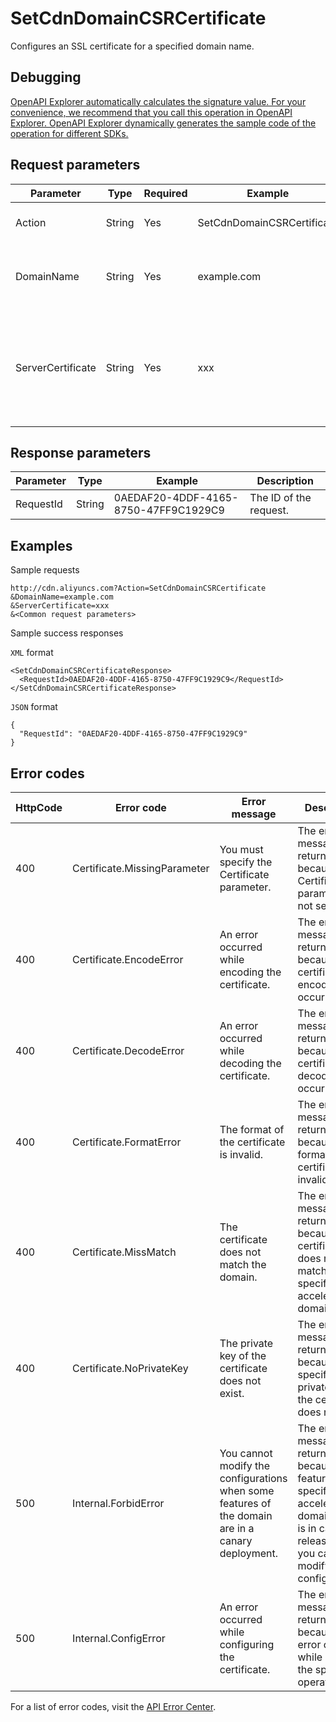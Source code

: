 # SetCdnDomainCSRCertificate

Configures an SSL certificate for a specified domain name.

## Debugging

[OpenAPI Explorer automatically calculates the signature value. For your convenience, we recommend that you call this operation in OpenAPI Explorer. OpenAPI Explorer dynamically generates the sample code of the operation for different SDKs.](https://api.aliyun.com/#product=Cdn&api=SetCdnDomainCSRCertificate&type=RPC&version=2018-05-10)

## Request parameters

|Parameter|Type|Required|Example|Description|
|---------|----|--------|-------|-----------|
|Action|String|Yes|SetCdnDomainCSRCertificate|The operation that you want to perform. Set the value to **SetCdnDomainCSRCertificate**. |
|DomainName|String|Yes|example.com|The accelerated domain name for which you want to configure an SSL certificate. The domain name must have HTTPS secure acceleration enabled. |
|ServerCertificate|String|Yes|xxx|The content of the certificate. The certificate must match the certificate signing request \(CSR\) created by calling the [CreateCdnCertificateSigningRequest](~~144478~~) operation. Make sure that the content of the certificate is encoded in Base64 and then encoded by encodeURIComponent. |

## Response parameters

|Parameter|Type|Example|Description|
|---------|----|-------|-----------|
|RequestId|String|0AEDAF20-4DDF-4165-8750-47FF9C1929C9|The ID of the request. |

## Examples

Sample requests

```
http://cdn.aliyuncs.com?Action=SetCdnDomainCSRCertificate
&DomainName=example.com
&ServerCertificate=xxx
&<Common request parameters>
```

Sample success responses

`XML` format

```
<SetCdnDomainCSRCertificateResponse>
  <RequestId>0AEDAF20-4DDF-4165-8750-47FF9C1929C9</RequestId>
</SetCdnDomainCSRCertificateResponse>
```

`JSON` format

```
{
  "RequestId": "0AEDAF20-4DDF-4165-8750-47FF9C1929C9"
}
```

## Error codes

|HttpCode|Error code|Error message|Description|
|--------|----------|-------------|-----------|
|400|Certificate.MissingParameter|You must specify the Certificate parameter.|The error message returned because the Certificate parameter is not set.|
|400|Certificate.EncodeError|An error occurred while encoding the certificate.|The error message returned because a certificate encoding error occurred.|
|400|Certificate.DecodeError|An error occurred while decoding the certificate.|The error message returned because a certificate decoding error occurred.|
|400|Certificate.FormatError|The format of the certificate is invalid.|The error message returned because the format of the certificate is invalid.|
|400|Certificate.MissMatch|The certificate does not match the domain.|The error message returned because the certificate does not match the specified accelerated domain name.|
|400|Certificate.NoPrivateKey|The private key of the certificate does not exist.|The error message returned because the specified private key of the certificate does not exist.|
|500|Internal.ForbidError|You cannot modify the configurations when some features of the domain are in a canary deployment.|The error message returned because a feature of the specified accelerated domain name is in canary release and you cannot modify the configurations.|
|500|Internal.ConfigError|An error occurred while configuring the certificate.|The error message returned because an error occurred while calling the specified operation.|

For a list of error codes, visit the [API Error Center](https://error-center.alibabacloud.com/status/product/Cdn).


